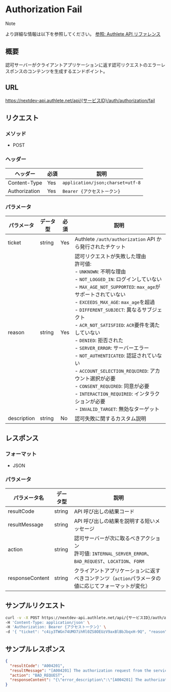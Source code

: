 # Authorization Fail

> [!NOTE]
> より詳細な情報は以下を参照してください。
> [参照: Authlete API リファレンス](https://docs.authlete.com/en/shared/latest#post-/api/-serviceId-/auth/authorization/fail)

## 概要

認可サーバーがクライアントアプリケーションに返す認可リクエストのエラーレスポンスのコンテンツを生成するエンドポイント。

## URL

https://nextdev-api.authlete.net/api/{サービスID}/auth/authorization/fail

## リクエスト

### メソッド

- POST

### ヘッダー

| ヘッダー      | 必須 | 説明                             |
| ------------- | ---- | -------------------------------- |
| Content-Type  | Yes  | `application/json;charset=utf-8` |
| Authorization | Yes  | `Bearer {アクセストークン}`      |

### パラメータ

| パラメータ  | データ型 | 必須 | 説明                                                                                                                                                                                                                                                                                                                                                                                                                                                                                                                                                                                                                |
| ----------- | -------- | ---- | ------------------------------------------------------------------------------------------------------------------------------------------------------------------------------------------------------------------------------------------------------------------------------------------------------------------------------------------------------------------------------------------------------------------------------------------------------------------------------------------------------------------------------------------------------------------------------------------------------------------- |
| ticket      | string   | Yes  | Authlete `/auth/authorization` API から発行されたチケット                                                                                                                                                                                                                                                                                                                                                                                                                                                                                                                                                           |
| reason      | string   | Yes  | 認可リクエストが失敗した理由<br>許可値:<br>- `UNKNOWN`: 不明な理由<br>- `NOT_LOGGED_IN`: ログインしていない<br>- `MAX_AGE_NOT_SUPPORTED`: `max_age`がサポートされていない<br>- `EXCEEDS_MAX_AGE`: `max_age`を超過<br>- `DIFFERENT_SUBJECT`: 異なるサブジェクト<br>- `ACR_NOT_SATISFIED`: `ACR`要件を満たしていない<br>- `DENIED`: 拒否された<br>- `SERVER_ERROR`: サーバーエラー<br>- `NOT_AUTHENTICATED`: 認証されていない<br>- `ACCOUNT_SELECTION_REQUIRED`: アカウント選択が必要<br>- `CONSENT_REQUIRED`: 同意が必要<br>- `INTERACTION_REQUIRED`: インタラクションが必要<br>- `INVALID_TARGET`: 無効なターゲット |
| description | string   | No   | 認可失敗に関するカスタム説明                                                                                                                                                                                                                                                                                                                                                                                                                                                                                                                                                                                        |

## レスポンス

### フォーマット

- JSON

### パラメータ

| パラメータ名    | データ型 | 説明                                                                                                       |
| --------------- | -------- | ---------------------------------------------------------------------------------------------------------- |
| resultCode      | string   | API 呼び出しの結果コード                                                                                   |
| resultMessage   | string   | API 呼び出しの結果を説明する短いメッセージ                                                                 |
| action          | string   | 認可サーバーが次に取るべきアクション<br>許可値: `INTERNAL_SERVER_ERROR`、`BAD_REQUEST`、`LOCATION`、`FORM` |
| responseContent | string   | クライアントアプリケーションに返すべきコンテンツ（`action`パラメータの値に応じてフォーマットが変化）       |

## サンプルリクエスト

```sh
curl -v -X POST https://nextdev-api.authlete.net/api/{サービスID}/auth/authorization/fail \
-H 'Content-Type: application/json' \
-H 'Authorization: Bearer {アクセストークン}' \
-d '{ "ticket": "c4iy3TWGn74UMO7ihRl0ZS8OEUzV9axBlBbJbqxH-9Q", "reason": "NOT_AUTHENTICATED" }'
```

## サンプルレスポンス

```json
{
  "resultCode": "A004201",
  "resultMessage": "[A004201] The authorization request from the service does not contain 'parameters' parameter.",
  "action": "BAD_REQUEST",
  "responseContent": "{\"error_description\":\"[A004201] The authorization request from the service does not contain 'parameters' parameter.\",\"error\":\"invalid_request\",\"error_uri\":\"https://docs.authlete.com/#A004201\"}"
}
```
